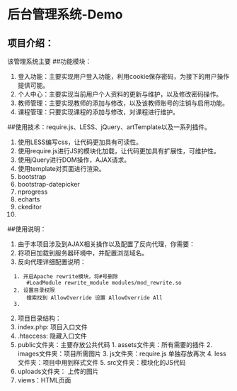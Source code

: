 # 后台管理系统-Demo
## 项目介绍：
该管理系统主要
##功能模块：
1. 登入功能：主要实现用户登入功能，利用cookie保存密码，为接下的用户操作提供可能。
2. 个人中心：主要实现当前用户个人资料的更新与维护，以及修改密码操作。
3. 教师管理：主要实现教师的添加与修改，以及该教师账号的注销与启用功能。
4. 课程管理：只要实现课程的添加与修改，对课程进行维护。

##使用技术：require.js、LESS、jQuery、artTemplate以及一系列插件。
1. 使用LESS编写css，让代码更加具有可读性。
2. 使用require.js进行JS的模块化加载，让代码更加具有扩展性，可维护性。
3. 使用jQuery进行DOM操作，AJAX请求。
4. 使用template对页面进行渲染。
5. bootstrap
6. bootstrap-datepicker
6. nprogress
7. echarts
8. ckeditor
9. 

##使用说明：
1. 由于本项目涉及到AJAX相关操作以及配置了反向代理，你需要：
  1. 将项目加载到服务器环境中，并配置浏览域名。
  2. 反向代理详细配置说明：
  ```
    1. 开启Apache rewrite模块，将#号删除
        #LoadModule rewrite_module modules/mod_rewrite.so
    2. 设置目录权限
        搜索找到 AllowOverride 设置 AllowOverride All
    3.
  ```


2. 项目目录结构：
  1.  index.php: 项目入口文件
  2.  .htaccess: 隐藏入口文件
  3.  public文件夹：主要存放公共代码
     1. assets文件夹：所有需要的插件
     2. images文件夹：项目所需图片
     3. js文件夹：require.js 单独存放再次
     4. less文件夹：项目中用到样式文件
     5. src文件夹：模块化的JS代码
  4. uploads文件夹： 上传的图片
  5. views：HTML页面
    

